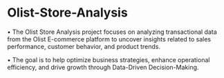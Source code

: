 # Olist-Store-Analysis
•	The Olist Store Analysis project focuses on analyzing transactional data from the Olist E-commerce platform to uncover insights related to sales performance, customer behavior, and product trends. 

•	The goal is to help optimize business strategies, enhance operational efficiency, and drive growth through Data-Driven Decision-Making.
